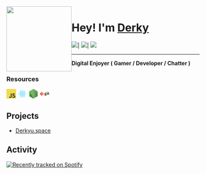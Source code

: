 <img src="https://avatars.githubusercontent.com/u/75100082?v=4" align="left" width="170" height="170"/>

# Hey! I'm [Derky](https://derkyu.space)
<div>
<a> <img src="https://img.shields.io/badge/Gmail-D14836?style=for-the-badge&logo=gmail&logoColor=white"/>| </a>
<a> <img src="https://img.shields.io/badge/Steam-000000?style=for-the-badge&logo=steam&logoColor=white" />| </a>
<a> <img src="https://img.shields.io/badge/Twitch-9146FF?style=for-the-badge&logo=twitch&logoColor=white"/> </a>
</div>

--- 

**Digital Enjoyer ( Gamer / Developer / Chatter )**

### Resources
<code><img height="25" src="https://raw.githubusercontent.com/github/explore/80688e429a7d4ef2fca1e82350fe8e3517d3494d/topics/javascript/javascript.png"></code>
<code><img height="25" src="https://raw.githubusercontent.com/github/explore/80688e429a7d4ef2fca1e82350fe8e3517d3494d/topics/react/react.png"></code>
<code><img height="25" src="https://raw.githubusercontent.com/github/explore/80688e429a7d4ef2fca1e82350fe8e3517d3494d/topics/nodejs/nodejs.png"></code>
<code><img height="25" src="https://raw.githubusercontent.com/github/explore/80688e429a7d4ef2fca1e82350fe8e3517d3494d/topics/git/git.png"></code>

## Projects
- [Derkyu.space](https://github.com/IsDerky/Derkyu-website)

## Activity
[![Recently tracked on Spotify](https://spotify-github-profile.vercel.app/api/view?uid=darkqwew&cover_image=true&theme=compact)](https://spotify-github-profile.vercel.app/api/view?uid=darkqwew&redirect=true)
